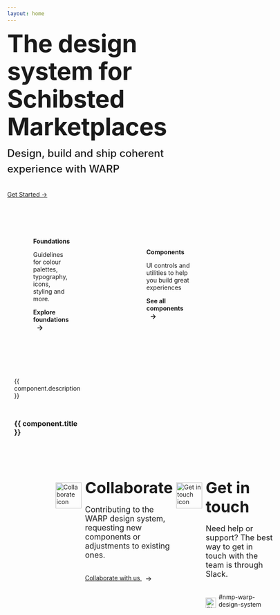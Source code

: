 ```yaml
---
layout: home
---
```


<script setup>
const baseUrl = import.meta.env.BASE_URL
import ClassesCard from './src/css-classes-card.svg';
import IconsCard from './src/icons-card.svg';
import ColorsCard from './src/colors-card.svg';
import TokensCard from './src/tokens-card.svg';
import heroSVG from './src/warp-hero.svg';
import FoundationsSVG from './src/foundations-card.svg';
import CompSVG from './src/comp-card.svg';
const componentData = [
  {
    title: 'CSS classes',
    href: 'foundations/styling/web/unocss',
    image: { component: ClassesCard, alt: 'A paper with two curly braces.' },
    description: 'Explore how to use pre-defined utility-first CSS classes'
  },
  {
    title: 'Icons',
    href: 'components/icons',
    image: { component: IconsCard, alt: 'Three talk bubbles that are smiling and have closed eyes' },
    description: 'Browse our library of UI icons'
  },
  {
    title: 'Colors',
    href: 'foundations/styling/web/background-color#quick-reference',
    image: { component: ColorsCard, alt: 'Two abstract shapes in grey and black colors, one bigger than the other' },
    description: 'Get quick access to predefined color palettes for backgrounds, text, and border'
  },
  {
    title: 'Tokens',
    href: 'foundations/tokens',
    image: { component: TokensCard, alt: 'Two abstract shapes in grey and black colors, one bigger than the other' },
    description: 'Discover design tokens for managing color, typography, and spacing'
  }
];
</script>

<div class="VPHero has-image VPHomeHero">
  <div class="container">
    <div class="main">
      <h1 class="name"><span class="clip">The design system for Schibsted Marketplaces</span></h1>
      <p class="tagline">Design, build and ship coherent experience with WARP</p>
      <div class="actions">
        <div class="action">
          <a class="vp-font-size-4 brand" href="/warp-portal-poc/get-started">Get Started →</a>
        </div>
      </div>
    </div>
    <div class="image">
      <div class="image-container">
        <heroSVG class="VPImage image-src" />
      </div>
    </div>
  </div>
</div>

<cards class="cards cols2to1">
  <card class="card type2">
    <div>
      <h2 class="card-title vp-font-size-2">Foundations</h2>
      <p class="card-description">Guidelines for colour palettes, typography, icons, styling and more.</p>
      <a class="card-link" href="foundations">Explore foundations <span class="vpi-arrow-right link-text-icon"></span></a>
    </div>
    <div class="card-image">
      <ComponentsSVG />
    </div>
  </card>
  <card class="card type2">
    <div>
      <h2 class="card-title vp-font-size-2">Components</h2>
      <p class="card-description">UI controls and utilities to help you build great experiences</p>
      <a class="card-link" href="components">See all components <span class="vpi-arrow-right link-text-icon"></span></a>
    </div>
    <div>
     <CompSVG />
    </div>
  </card>
</cards>

<cards class="cards cols4to1">
  <card v-for="component in componentData" :key="component.title" class="card type1">
    <h3 class="card-title custom-heading">
      <a :href="component.href" class="card-link">{{ component.title }}</a>
    </h3>
    <component :is="component.image.component" :aria-label="component.image.alt" class="card-image" />
    <p class="card-description">{{ component.description }}</p>
  </card>
</cards>

<div class="banner-container">
  <div class="banner-content-wrapper">
    <div class="banner-icon-column">
      <img src="/collaborate-icon.svg" alt="Collaborate icon" class="banner-icon"/>
    </div>

  <div class="banner-column">
    <h2 class="banner-title">Collaborate</h2>
    <p class="banner-content">Contributing to the WARP design system, requesting new components or adjustments to existing ones.</p>
    <a :href="`${baseUrl}collaborate/request-new-component`" class="banner-link collaborate">
      Collaborate with us
      <span class="vpi-arrow-right link-text-icon"></span>
    </a>
  </div>


  <div class="banner-icon-column">
      <img src="/get-in-touch-icon.svg" alt="Get in touch icon" class="banner-icon"/>
   </div>

   <div class="banner-column">
      <h2 class="banner-title">Get in touch</h2>
      <p class="banner-content">Need help or support? The best way to get in touch with the team is through Slack.</p>
      <div class="slack-section">
        <img src="/slack-icon.svg" alt="Slack icon" width="24px" class="slack-icon"/>
        <a href="https://sch-chat.slack.com/archives/C04P0GYTHPV" target="_blank" class="banner-link">#nmp-warp-design-system</a>
      </div>
    </div>
  </div>
</div>

<style scoped>
/* Cards styling */
.cards {
  margin-top: 40px;
  display: grid;
  grid-template-columns: 1fr;
  gap: 20px;
}

@media (min-width: 640px) {
  .cards.cols4to1{
    grid-template-columns: repeat(4, 1fr);
  }
}
@media (min-width: 960px) {
  .cards.cols2to1{
    grid-template-columns: repeat(2, 1fr);
  }
}
/* Title setups, these should probably live in custom.css if we wanna reuse these */
 .vp-font-size-1 {
  font-size: var(--vp-font-size-1);
  line-height: var(--vp-line-height-1);
}

 .vp-font-size-2 {
  font-size: var(--vp-font-size-2);
  line-height: var(--vp-line-height-2);
}
.vp-font-size-3 {
  font-size: var(--vp-font-size-3);
  line-height: var(--vp-line-height-3);
}
.vp-font-size-4 {
  font-size: var(--vp-font-size-4);
  line-height: var(--vp-line-height-4);
}

.card{
  display: flex;
  position: relative;
  xborder: 1px solid var(--vp-c-card-border, transparent);
}
.card:hover{
  x--vp-c-card-border: var(--vp-c-brand-1)
}
.card.type1 {
  flex-direction: column;
}
.card.type2{
  flex-direction: row;
  background-color: var(--vp-c-bg-soft);
  justify-content: space-between;
  align-items: center;
  min-height: 280px;
  gap: 20px;
  padding: 20px 60px;
}

.card-title {
  position: static;
  border-top: 0;
  margin-top: 0;
  padding-top: 0;
}
.card.type1 .card-title{
  padding: 16px 16px 0 16px;
}
.card.type1 .card-description{
  padding: 0px 16px 16px 16px;
}
.card.type2 .card-image{
  width: 100%;
  max-width: 100%;
}
@media (min-width: 1280) {
  .card.type2 .card-image{
    width: unset;
  }
}
/* need to override the h2 coming from md styling */
h2.card-title {
  border-top: 0;
}
.card-link {
  color: var(--vp-c-brand);
  text-decoration: none;
  font-weight: bold;
  display: block;
}

.card-link::before {
  content: "";
  position: absolute;
  top: 0;
  right: 0;
  bottom: 0;
  left: 0;
}

.card.type1 .card-image {
  order: -1;
  background-color: var(--vp-c-bg-soft);
}

.card-description {

}

/* Banner styling */
.vp-doc.container .banner-container {
  width: 100vw;
  margin-left: calc(50% - 50vw);
  margin-right: calc(50% - 50vw);
  padding: 0 23px;
}


.banner-container {
  background-color: var(--vp-c-bg-soft);
}

.banner-content-wrapper {
  display: grid;
  grid-template-columns: 1fr;
  margin-top: 40px;
  padding-bottom: 40px;
  width: 100%;
  gap: 8px;
  align-items: start;
}

@media (min-width: 640px) {
  .banner-content-wrapper {
    padding: 40px 20px;
    grid-template-columns: .25fr 1.75fr .25fr 1.75fr;
  }
}

@media (min-width: 960px) {
  .banner-content-wrapper {
    padding: 40px 112px;
  }
}

@media (min-width: 1600px) {
  .banner-content-wrapper {
    padding: 40px 213px;
  }
}

@media (min-width: 1800px) {
  .banner-content-wrapper {
    padding: 40px 335px;
  }
}

.banner-column {
  display: flex;
  flex-direction: column;
  justify-content: center;
}

.banner-icon-column {
  margin-top: 40px;
  display: flex;
  justify-content: center;
  align-items: center;
}

@media (min-width: 640px) {
  .banner-icon-column {
    margin-top: 10px;
  }
}

.banner-icon {
  width: 60px;
  height: 60px;
}

.banner-title {
  margin: 0;
  border-top: none;
  font-size: 36px;
  font-weight: 700;
}

.banner-content {
  font-size: 18px;
}

@media (min-width: 960px) {
  .banner-content {
    max-width: 40ch;
  }
}

.vp-doc p {
  margin-top: 6px;
}


.vpi-arrow-right::after {
  content: '→';
  font-size: 16px;
  margin-left: 8px;
  vertical-align: middle;
  display: inline-block;
}

.banner-link {
  margin-top: 16px;
  text-decoration: none;
  color: var(--vp-c-brand-1);
}

.banner-link.collaborate {
  text-decoration: underline;
}

.banner-link:hover {
  text-decoration: underline;
}

.slack-section {
  display: flex;
  align-items: center;
}

.slack-icon {
  margin-right: 6px;
  align-self: flex-end;
}

.VPHero {
  margin-top: calc((var(--vp-nav-height) + var(--vp-layout-top-height, 0px)) * -1);
  padding: calc(var(--vp-nav-height) + var(--vp-layout-top-height, 0px) + 48px) 0px 24px;
  position: relative; /* Ensure the pseudo-element is positioned relative to this */
}

.VPHero::before {
  content: '';
  position: absolute;
  top: 0;
  left: -100px;
  right: -100px;
  bottom: 0;
  background-image: url('./stars-background.svg');
  background-repeat: repeat-x;
  background-position: bottom;
  z-index: -1;
}

.VPHero.has-image .container {
  text-align: center;
}

.VPHero .container {
  display: flex;
  flex-direction: column;
  margin: 0 auto;
  max-width: 1152px;
}

.VPHero .main {
  position: relative;
  z-index: 10;
  order: 2;
  flex-grow: 1;
  flex-shrink: 0;
}

.VPHero.has-image .name,
.VPHero.has-image .text {
  margin: 0 auto;
}

.VPHero .name {
  color: var(--vp-home-hero-name-color);
}

.VPHero .name,
.VPHero .text {
  max-width: 392px;
  letter-spacing: -0.4px;
  line-height: 40px;
  font-size: 32px;
  font-weight: 700;
  white-space: pre-wrap;
}

.VPHero .clip {
  background: var(--vp-home-hero-name-background);
  -webkit-background-clip: text;
  background-clip: text;
  -webkit-text-fill-color: var(--vp-home-hero-name-color);
}

.VPHero.has-image .tagline {
  margin: 0 auto;
}

.VPHero .tagline {
  padding-top: 8px;
  max-width: 392px;
  line-height: 28px;
  font-size: 18px;
  font-weight: 500;
  white-space: pre-wrap;
  color: var(--vp-c-text-2);
}

.VPHero.has-image .actions {
  justify-content: center;
}

.VPHero .actions {
  display: flex;
  flex-wrap: wrap;
  margin: -6px;
  padding-top: 24px;
}

.VPHero .action {
  flex-shrink: 0;
  padding: 6px;
}

.VPHero .image {
  order: 1;
  margin: -76px -24px -48px;
}

.VPHero .image-container {
  position: relative;
  margin: 0 auto;
  width: 320px;
  height: 320px;
}

.VPHero .image-src {
  position: absolute;
  overflow: hidden;
  top: 50%;
  left: 50%;
  max-width: 100%;
  width: 100%;
  transform: translate(-50%, -50%);
}

@media (min-width: 640px) {
  .VPHero {
    padding: calc(var(--vp-nav-height) + var(--vp-layout-top-height, 0px) + 80px) 0px 24px;
  }

  .VPHero .name,
  .VPHero .text {
    max-width: 576px;
    line-height: 56px;
    font-size: 48px;
  }

  .VPHero .tagline {
    padding-top: 12px;
    max-width: 576px;
    line-height: 32px;
    font-size: 20px;
  }

  .VPHero .actions {
    padding-top: 32px;
  }

  .VPHero .image {
    margin: -108px -24px -48px;
  }

  .VPHero .image-container {
    width: 392px;
    height: 392px;
  }

}

@media (min-width: 960px) {
  .VPHero {
    padding: calc(var(--vp-nav-height) + var(--vp-layout-top-height, 0px) + 80px) 0;
  }

  .VPHero.has-image .container {
    text-align: left;
  }

  .VPHero .container {
    flex-direction: row;
  }

  .VPHero.has-image .main {
    max-width: 592px;
  }

  .VPHero .main {
    order: 1;
    width: calc((100% / 3) * 2);
  }

  .VPHero.has-image .name,
  .VPHero.has-image .text {
    margin: 0;
  }

  .VPHero .name,
  .VPHero .text {
    line-height: 64px;
    font-size: 56px;
  }

  .VPHero.has-image .tagline {
    margin: 0;
  }

  .VPHero .tagline {
    line-height: 36px;
    font-size: 24px;
  }

  .VPHero.has-image .actions {
    justify-content: flex-start;
  }

  .VPHero .image {
    flex-grow: 1;
    order: 2;
    margin: 0;
    min-height: 100%;
  }

  .VPHero .image-container {
    display: flex;
    justify-content: center;
    align-items: center;
    width: 100%;
    height: 100%;
    transform: translate(-32px, -32px);
  }

  .VPHero .image-bg {
    max-width: 495px;
    width: 100%;
  }


}

.dark .VPHero .image-bg {
  --vp-home-hero-image-background-image: linear-gradient(135deg, rgba(4, 121, 144, 0.25) 0%, rgba(138, 105, 156, 0.25) 100%);
  --vp-home-hero-image-filter: blur(32px);
}

</style>
